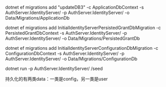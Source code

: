 dotnet ef migrations add "updateDB3" -c ApplicationDbContext -s AuthServer.IdentityServer/ -p AuthServer.IdentityServer/ -o Data/Migrations/ApplicationDb

dotnet ef migrations add InitialIdentityServerPersistedGrantDbMigration -c PersistedGrantDbContext -s AuthServer.IdentityServer/ -p AuthServer.IdentityServer/ -o Data/Migrations/PersistedGrantDb

dotnet ef migrations add InitialIdentityServerConfigurationDbMigration -c ConfigurationDbContext -s AuthServer.IdentityServer/ -p AuthServer.IdentityServer/ -o Data/Migrations/ConfigurationDb


dotnet run -p AuthServer.IdentityServer/ /seed


持久化的有两类data：一类是config，另一类是user